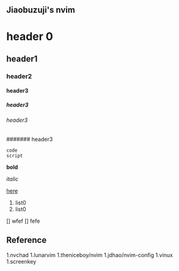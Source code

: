 ## Jiaobuzuji's nvim

# header 0
## header1 
### header2 
#### header3 
##### header3 
###### header3 
####### header3 


```
code
script
```

**bold**

*italic*

[here](https://github.com/jiaobuzuji)

1. list0
1. list0


[] wfef
[] fefe


## Reference
1.nvchad
1.lunarvim
1.theniceboy/nvim
1.jdhao/nvim-config
1.vinux
1.screenkey
